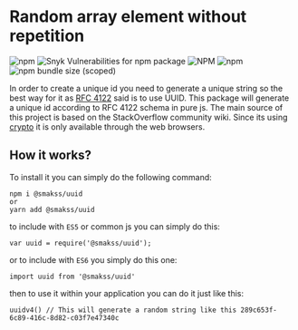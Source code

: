 # Random array element without repetition

![npm](https://img.shields.io/npm/v/@smakss/uuid) ![Snyk Vulnerabilities for npm package](https://img.shields.io/snyk/vulnerabilities/npm/@smakss/uuid) ![NPM](https://img.shields.io/npm/l/@smakss/uuid) ![npm](https://img.shields.io/npm/dm/@smakss/uuid) ![npm bundle size (scoped)](https://img.shields.io/bundlephobia/min/@smakss/uuid)

In order to create a unique id you need to generate a unique string so the best way for it as [RFC 4122](https://www.ietf.org/rfc/rfc4122.txt) said is to use UUID. This package will generate a unique id according to RFC 4122 schema in pure js. The main source of this project is based on the StackOverflow community wiki. Since its using [crypto](https://developer.mozilla.org/en-US/docs/Web/API/Window/crypto) it is only available through the web browsers.

## How it works?

To install it you can simply do the following command:

```
npm i @smakss/uuid
or
yarn add @smakss/uuid
```

to include with `ES5` or common js you can simply do this:

```
var uuid = require('@smakss/uuid');
```

or to include with `ES6` you simply do this one:

```
import uuid from '@smakss/uuid'
```

then to use it within your application you can do it just like this:

```
uuidv4() // This will generate a random string like this 289c653f-6c89-416c-8d82-c03f7e47340c
```
